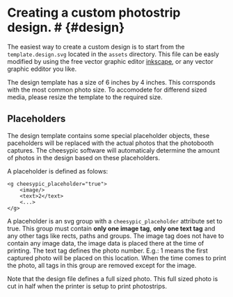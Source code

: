 # Creating a custom photostrip design. #        {#design}

The easiest way to create a custom design is to start from the `template.design.svg` located in the `assets` directory.
This file can be easly modified by using the free vector graphic editor [inkscape](https://inkscape.org/), or any vector graphic edditor you like.

The design template has a size of 6 inches by 4 inches. This corrsponds with the most common photo size. To accomodete for differend sized media, please resize the template to the required size.

## Placeholders ##

The design template contains some special placeholder objects, these paceholders will be replaced with the actual photos that the photobooth captures. The cheesypic software will automaticaly determine the amount of photos in the design based on these placeholders.

A placeholder is defined as folows:
```
<g cheesypic_placeholder="true">
    <image/>
    <text>2</text>
    <...>
</g>
```
A placeholder is an svg group with a ```cheesypic_placeholder``` attribute set to true. This group must contain **only one image tag**, **only one text tag** and any other tags like rects, paths and groups. The image tag does not have to contain any image data, the image data is placed there at the time of printing. The text tag defines the photo number. E.g.: 1 means the first captured photo will be placed on this location. When the time comes to print the photo, all tags in this group are removed except for the image.

Note that the design file defines a full sized photo. This full sized photo is cut in half when the printer is setup to print photostrips.

